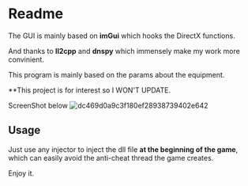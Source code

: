 # Readme
The GUI is mainly based on **imGui** which hooks the DirectX functions. 

And thanks to **Il2cpp** and **dnspy** which immensely make my work more convinient.

This program is mainly based on the params about the equipment.

**This project is for interest so I WON'T UPDATE.

ScreenShot below
![dc469d0a9c3f180ef28938739402e642](https://github.com/user-attachments/assets/efc061fa-9a04-48be-91b1-c6ccadf2429d)

## Usage
Just use any injector to inject the dll file **at the beginning of the game**, which can easily avoid the anti-cheat thread the game creates.

Enjoy it.


